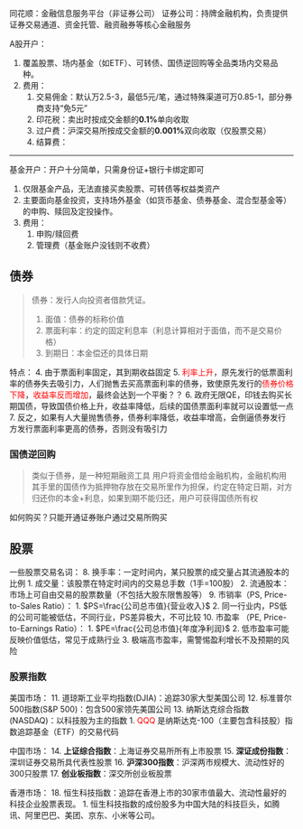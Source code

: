 同花顺：金融信息服务平台（非证券公司）
证券公司：持牌金融机构，负责提供证券交易通道、资金托管、融资融券等核心金融服务

A股开户：
1. 覆盖股票、场内基金（如ETF）、可转债、国债逆回购等全品类场内交易品种。
2. 费用：
	1. 交易佣金：默认万2.5-3，最低5元/笔，通过特殊渠道可万0.85-1，部分券商支持“免5元”
	2. 印花税：卖出时按成交金额的​**​0.1%​**​单向收取
	3. 过户费：沪深交易所按成交金额的​**​0.001%​**​双向收取（仅股票交易）
	4. 结算费：



---

基金开户：开户十分简单，只需身份证+银行卡绑定即可
1. 仅限基金产品，无法直接买卖股票、可转债等权益类资产
2. 主要面向基金投资，支持场外基金（如货币基金、债券基金、混合型基金等）的申购、赎回及定投操作。
3. 费用：
	1. 申购/赎回费
	2. 管理费（基金账户没钱则不收费）


## 债券
>债券：发行人向投资者借款凭证。
>1. 面值：债券的标称价值
>2. 票面利率：约定的固定利息率（利息计算相对于面值，而不是交易价格）
>3. 到期日：本金偿还的具体日期

特点：
4. 由于票面利率固定，其到期收益固定
5. <font color="#ff0000">利率上升</font>，原先发行的低票面利率的债券失去吸引力，人们抛售去买高票面利率的债券，致使原先发行的<font color="#ff0000">债券价格下降</font>，<font color="#ff0000">收益率反而增加</font>，最终会达到一个平衡？？
6. 政府无限QE，印钱去购买长期国债，导致国债价格上升，收益率降低，后续的国债票面利率就可以设置低一点
7. 反之，如果有人大量抛售债券，债券利率降低，收益率增高，会倒逼债券发行方发行票面利率更高的债券，否则没有吸引力

### 国债逆回购
> 类似于债券，是一种短期融资工具
> 用户将资金借给金融机构，金融机构用其手里的国债作为抵押物存放在交易所里作为担保，约定在特定日期，对方归还你的本金+利息，如果到期不能归还，用户可获得国债所有权

如何购买？只能开通证券账户通过交易所购买



## 股票

一些股票交易名词：
8. 换手率：一定时间内，某只股票的成交量占其流通股本的比例
	1. 成交量：该股票在特定时间内的交易总手数（1手=100股）
	2. 流通股本：市场上可自由交易的股票数量（不包括大股东限售股等）
9. 市销率（PS, Price-to-Sales Ratio）：
	1. $PS=\frac{公司总市值}{营业收入}$
	2. 同一行业内，PS低的公司可能被低估，不同行业，PS差异极大，不可比较
10. 市盈率 （PE, Price-to-Earnings Ratio）：
	1. $PE=\frac{公司总市值}{年度净利润}$
	2. 低市盈率可能反映价值低估，常见于成熟行业
	3. 极端高市盈率，需警惕盈利增长不及预期的风险
### 股票指数


美国市场：
11. 道琼斯工业平均指数(DJIA)：追踪30家大型美国公司
12. 标准普尔500指数(S&P 500)：包含500家领先美国公司
13. 纳斯达克综合指数(NASDAQ)：以科技股为主的指数
	1. <font color="#ff0000">QQQ </font>是纳斯达克-100（主要包含科技股）指数追踪基金（ETF）的交易代码


中国市场：
14. **上证综合指数**：上海证券交易所所有上市股票
15. **深证成份指数**：深圳证券交易所具代表性股票
16. **沪深300指数**：沪深两市规模大、流动性好的300只股票
17. **创业板指数**：深交所创业板股票

香港市场：
18. 恒生科技指数：追踪在香港上市的30家市值最大、流动性最好的科技企业股票表现。
	1. 恒生科技指数的成份股多为中国大陆的科技巨头，如腾讯、阿里巴巴、美团、京东、小米等公司。
